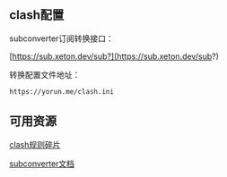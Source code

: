## clash配置

subconverter订阅转换接口：

[https://sub.xeton.dev/sub?](https://sub.xeton.dev/sub?)


转换配置文件地址：
```
https://yorun.me/clash.ini
```


## 可用资源

[clash规则碎片](https://github.com/ACL4SSR/ACL4SSR/tree/master/Clash)

[subconverter文档](https://github.com/tindy2013/subconverter/blob/master/README-cn.md)